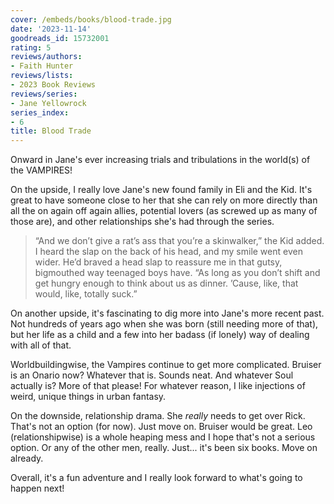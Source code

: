 ```yaml
---
cover: /embeds/books/blood-trade.jpg
date: '2023-11-14'
goodreads_id: 15732001
rating: 5
reviews/authors:
- Faith Hunter
reviews/lists:
- 2023 Book Reviews
reviews/series:
- Jane Yellowrock
series_index:
- 6
title: Blood Trade
---
```

Onward in Jane's ever increasing trials and tribulations in the world(s) of the VAMPIRES! 

On the upside, I really love Jane's new found family in Eli and the Kid. It's great to have someone close to her that she can rely on more directly than all the on again off again allies, potential lovers (as screwed up as many of those are), and other relationships she's had through the series. 

> “And we don’t give a rat’s ass that you’re a skinwalker,” the Kid added. I heard the slap on the back of his head, and my smile went even wider. He’d braved a head slap to reassure me in that gutsy, bigmouthed way teenaged boys have. “As long as you don’t shift and get hungry enough to think about us as dinner. ’Cause, like, that would, like, totally suck.”

On another upside, it's fascinating to dig more into Jane's more recent past. Not hundreds of years ago when she was born (still needing more of that), but her life as a child and a few into her badass (if lonely) way of dealing with all of that. 

Worldbuildingwise, the Vampires continue to get more complicated. Bruiser is an Onario now? Whatever that is. Sounds neat. And whatever Soul actually is? More of that please! For whatever reason, I like injections of weird, unique things in urban fantasy. 

On the downside, relationship drama. She *really* needs to get over Rick. That's not an option (for now). Just move on. Bruiser would be great. Leo (relationshipwise) is a whole heaping mess and I hope that's not a serious option. Or any of the other men, really. Just... it's been six books. Move on already. 

Overall, it's a fun adventure and I really look forward to what's going to happen next!

<!--more-->